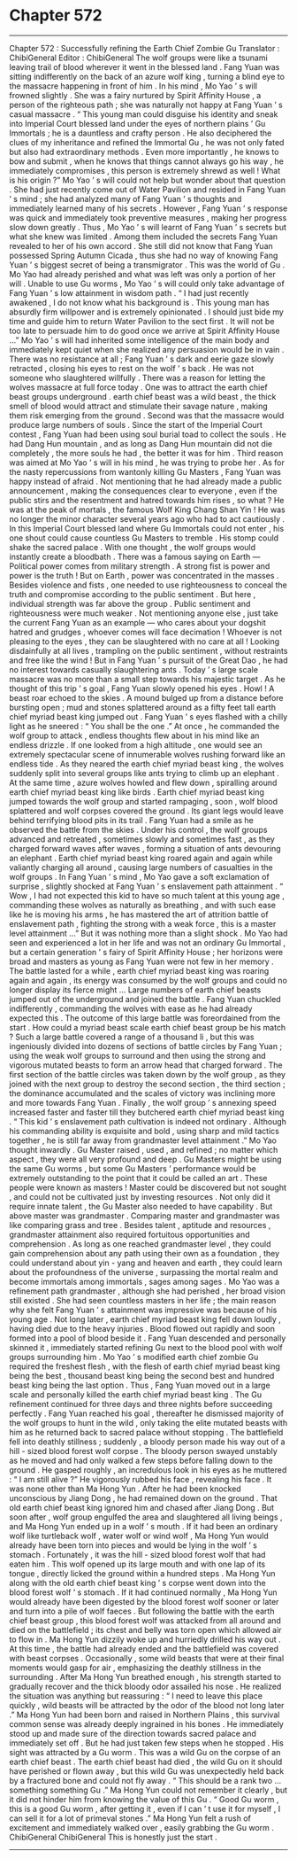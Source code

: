 
# Chapter 572


---

Chapter 572 : Successfully refining the Earth Chief Zombie Gu
Translator : ChibiGeneral Editor : ChibiGeneral
The wolf groups were like a tsunami leaving trail of blood wherever it went in the blessed land .
Fang Yuan was sitting indifferently on the back of an azure wolf king , turning a blind eye to the massacre happening in front of him .
In his mind , Mo Yao ’ s will frowned slightly .
She was a fairy nurtured by Spirit Affinity House , a person of the righteous path ; she was naturally not happy at Fang Yuan ’ s casual massacre .
“ This young man could disguise his identity and sneak into Imperial Court blessed land under the eyes of northern plains ’ Gu Immortals ; he is a dauntless and crafty person . He also deciphered the clues of my inheritance and refined the Immortal Gu , he was not only fated but also had extraordinary methods . Even more importantly , he knows to bow and submit , when he knows that things cannot always go his way , he immediately compromises , this person is extremely shrewd as well ! What is his origin ?”
Mo Yao ’ s will could not help but wonder about that question .
She had just recently come out of Water Pavilion and resided in Fang Yuan ’ s mind ; she had analyzed many of Fang Yuan ’ s thoughts and immediately learned many of his secrets .
However , Fang Yuan ’ s response was quick and immediately took preventive measures , making her progress slow down greatly .
Thus , Mo Yao ’ s will learnt of Fang Yuan ’ s secrets but what she knew was limited .
Among them included the secrets Fang Yuan revealed to her of his own accord .
She still did not know that Fang Yuan possessed Spring Autumn Cicada , thus she had no way of knowing Fang Yuan ’ s biggest secret of being a transmigrator .
This was the world of Gu .
Mo Yao had already perished and what was left was only a portion of her will . Unable to use Gu worms , Mo Yao ’ s will could only take advantage of Fang Yuan ’ s low attainment in wisdom path .
“ I had just recently awakened , I do not know what his background is . This young man has absurdly firm willpower and is extremely opinionated . I should just bide my time and guide him to return Water Pavilion to the sect first . It will not be too late to persuade him to do good once we arrive at Spirit Affinity House …”
Mo Yao ’ s will had inherited some intelligence of the main body and immediately kept quiet when she realized any persuasion would be in vain .
There was no resistance at all ; Fang Yuan ’ s dark and eerie gaze slowly retracted , closing his eyes to rest on the wolf ’ s back .
He was not someone who slaughtered willfully .
There was a reason for letting the wolves massacre at full force today .
One was to attract the earth chief beast groups underground . earth chief beast was a wild beast , the thick smell of blood would attract and stimulate their savage nature , making them risk emerging from the ground .
Second was that the massacre would produce large numbers of souls . Since the start of the Imperial Court contest , Fang Yuan had been using soul burial toad to collect the souls . He had Dang Hun mountain , and as long as Dang Hun mountain did not die completely , the more souls he had , the better it was for him .
Third reason was aimed at Mo Yao ’ s will in his mind , he was trying to probe her .
As for the nasty repercussions from wantonly killing Gu Masters , Fang Yuan was happy instead of afraid .
Not mentioning that he had already made a public announcement , making the consequences clear to everyone , even if the public stirs and the resentment and hatred towards him rises , so what ?
He was at the peak of mortals , the famous Wolf King Chang Shan Yin ! He was no longer the minor character several years ago who had to act cautiously .
In this Imperial Court blessed land where Gu Immortals could not enter , his one shout could cause countless Gu Masters to tremble . His stomp could shake the sacred palace . With one thought , the wolf groups would instantly create a bloodbath .
There was a famous saying on Earth — Political power comes from military strength .
A strong fist is power and power is the truth !
But on Earth , power was concentrated in the masses . Besides violence and fists , one needed to use righteousness to conceal the truth and compromise according to the public sentiment .
But here , individual strength was far above the group . Public sentiment and righteousness were much weaker . Not mentioning anyone else , just take the current Fang Yuan as an example — who cares about your dogshit hatred and grudges , whoever comes will face decimation ! Whoever is not pleasing to the eyes , they can be slaughtered with no care at all !
Looking disdainfully at all lives , trampling on the public sentiment , without restraints and free like the wind !
But in Fang Yuan ’ s pursuit of the Great Dao , he had no interest towards casually slaughtering ants . Today ’ s large scale massacre was no more than a small step towards his majestic target .
As he thought of this trip ’ s goal , Fang Yuan slowly opened his eyes .
Howl !
A beast roar echoed to the skies .
A mound bulged up from a distance before bursting open ; mud and stones splattered around as a fifty feet tall earth chief myriad beast king jumped out .
Fang Yuan ’ s eyes flashed with a chilly light as he sneered : “ You shall be the one .”
At once , he commanded the wolf group to attack , endless thoughts flew about in his mind like an endless drizzle .
If one looked from a high altitude , one would see an extremely spectacular scene of innumerable wolves rushing forward like an endless tide .
As they neared the earth chief myriad beast king , the wolves suddenly split into several groups like ants trying to climb up an elephant . At the same time , azure wolves howled and flew down , spiralling around earth chief myriad beast king like birds .
Earth chief myriad beast king jumped towards the wolf group and started rampaging , soon , wolf blood splattered and wolf corpses covered the ground . Its giant legs would leave behind terrifying blood pits in its trail .
Fang Yuan had a smile as he observed the battle from the skies .
Under his control , the wolf groups advanced and retreated , sometimes slowly and sometimes fast , as they charged forward waves after waves , forming a situation of ants devouring an elephant .
Earth chief myriad beast king roared again and again while valiantly charging all around , causing large numbers of casualties in the wolf groups .
In Fang Yuan ’ s mind , Mo Yao gave a soft exclamation of surprise , slightly shocked at Fang Yuan ’ s enslavement path attainment .
“ Wow , I had not expected this kid to have so much talent at this young age , commanding these wolves as naturally as breathing , and with such ease like he is moving his arms , he has mastered the art of attrition battle of enslavement path , fighting the strong with a weak force , this is a master level attainment …”
But it was nothing more than a slight shock .
Mo Yao had seen and experienced a lot in her life and was not an ordinary Gu Immortal , but a certain generation ’ s fairy of Spirit Affinity House ; her horizons were broad and masters as young as Fang Yuan were not few in her memory .
The battle lasted for a while , earth chief myriad beast king was roaring again and again , its energy was consumed by the wolf groups and could no longer display its fierce might …
Large numbers of earth chief beasts jumped out of the underground and joined the battle .
Fang Yuan chuckled indifferently , commanding the wolves with ease as he had already expected this .
The outcome of this large battle was foreordained from the start . How could a myriad beast scale earth chief beast group be his match ?
Such a large battle covered a range of a thousand li , but this was ingeniously divided into dozens of sections of battle circles by Fang Yuan ; using the weak wolf groups to surround and then using the strong and vigorous mutated beasts to form an arrow head that charged forward .
The first section of the battle circles was taken down by the wolf group , as they joined with the next group to destroy the second section , the third section ; the dominance accumulated and the scales of victory was inclining more and more towards Fang Yuan . Finally , the wolf group ’ s annexing speed increased faster and faster till they butchered earth chief myriad beast king .
“ This kid ’ s enslavement path cultivation is indeed not ordinary . Although his commanding ability is exquisite and bold , using sharp and mild tactics together , he is still far away from grandmaster level attainment .” Mo Yao thought inwardly .
Gu Master raised , used , and refined ; no matter which aspect , they were all very profound and deep .
Gu Masters might be using the same Gu worms , but some Gu Masters ’ performance would be extremely outstanding to the point that it could be called an art . These people were known as masters !
Master could be discovered but not sought , and could not be cultivated just by investing resources . Not only did it require innate talent , the Gu Master also needed to have capability .
But above master was grandmaster .
Comparing master and grandmaster was like comparing grass and tree . Besides talent , aptitude and resources , grandmaster attainment also required fortuitous opportunities and comprehension .
As long as one reached grandmaster level , they could gain comprehension about any path using their own as a foundation , they could understand about yin - yang and heaven and earth , they could learn about the profoundness of the universe , surpassing the mortal realm and become immortals among immortals , sages among sages .
Mo Yao was a refinement path grandmaster , although she had perished , her broad vision still existed .
She had seen countless masters in her life ; the main reason why she felt Fang Yuan ’ s attainment was impressive was because of his young age .
Not long later , earth chief myriad beast king fell down loudly , having died due to the heavy injuries .
Blood flowed out rapidly and soon formed into a pool of blood beside it .
Fang Yuan descended and personally skinned it , immediately started refining Gu next to the blood pool with wolf groups surrounding him .
Mo Yao ’ s modified earth chief zombie Gu required the freshest flesh , with the flesh of earth chief myriad beast king being the best , thousand beast king being the second best and hundred beast king being the last option .
Thus , Fang Yuan moved out in a large scale and personally killed the earth chief myriad beast king .
The Gu refinement continued for three days and three nights before succeeding perfectly .
Fang Yuan reached his goal , thereafter he dismissed majority of the wolf groups to hunt in the wild , only taking the elite mutated beasts with him as he returned back to sacred palace without stopping .
The battlefield fell into deathly stillness ; suddenly , a bloody person made his way out of a hill - sized blood forest wolf corpse .
The bloody person swayed unstably as he moved and had only walked a few steps before falling down to the ground .
He gasped roughly , an incredulous look in his eyes as he muttered : “ I am still alive ?”
He vigorously rubbed his face , revealing his face .
It was none other than Ma Hong Yun .
After he had been knocked unconscious by Jiang Dong , he had remained down on the ground .
That old earth chief beast king ignored him and chased after Jiang Dong .
But soon after , wolf group engulfed the area and slaughtered all living beings , and Ma Hong Yun ended up in a wolf ’ s mouth .
If it had been an ordinary wolf like turtleback wolf , water wolf or wind wolf , Ma Hong Yun would already have been torn into pieces and would be lying in the wolf ’ s stomach .
Fortunately , it was the hill - sized blood forest wolf that had eaten him .
This wolf opened up its large mouth and with one lap of its tongue , directly licked the ground within a hundred steps . Ma Hong Yun along with the old earth chief beast king ’ s corpse went down into the blood forest wolf ’ s stomach .
If it had continued normally , Ma Hong Yun would already have been digested by the blood forest wolf sooner or later and turn into a pile of wolf faeces .
But following the battle with the earth chief beast group , this blood forest wolf was attacked from all around and died on the battlefield ; its chest and belly was torn open which allowed air to flow in .
Ma Hong Yun dizzily woke up and hurriedly drilled his way out . At this time , the battle had already ended and the battlefield was covered with beast corpses . Occasionally , some wild beasts that were at their final moments would gasp for air , emphasizing the deathly stillness in the surrounding .
After Ma Hong Yun breathed enough , his strength started to gradually recover and the thick bloody odor assailed his nose .
He realized the situation was anything but reassuring : “ I need to leave this place quickly , wild beasts will be attracted by the odor of the blood not long later .”
Ma Hong Yun had been born and raised in Northern Plains , this survival common sense was already deeply ingrained in his bones .
He immediately stood up and made sure of the direction towards sacred palace and immediately set off .
But he had just taken few steps when he stopped .
His sight was attracted by a Gu worm .
This was a wild Gu on the corpse of an earth chief beast .
The earth chief beast had died , the wild Gu on it should have perished or flown away , but this wild Gu was unexpectedly held back by a fractured bone and could not fly away .
“ This should be a rank two … something something Gu .” Ma Hong Yun could not remember it clearly , but it did not hinder him from knowing the value of this Gu .
“ Good Gu worm , this is a good Gu worm , after getting it , even if I can ’ t use it for myself , I can sell it for a lot of primeval stones .”
Ma Hong Yun felt a rush of excitement and immediately walked over , easily grabbing the Gu worm .
ChibiGeneral ChibiGeneral This is honestly just the start .

---


